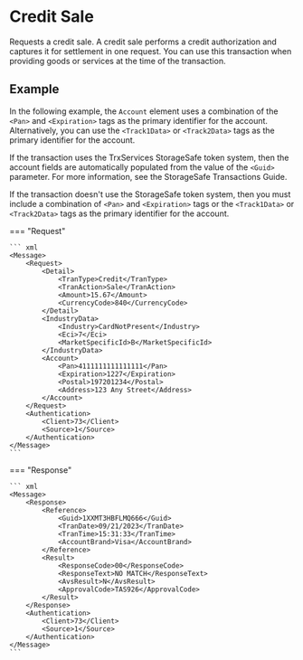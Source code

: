 # Credit Sale

Requests a credit sale. A credit sale performs a credit authorization and captures it for settlement in one request. You can use this transaction when providing goods or services at the time of the transaction.

## Example

In the following example, the `Account` element uses a combination of the `<Pan>` and `<Expiration>` tags as the primary identifier for the account. Alternatively, you can use the ``<Track1Data>`` or ``<Track2Data>`` tags as the primary identifier for the account.

If the transaction uses the TrxServices StorageSafe token system, then the account fields are automatically populated from the value of the ``<Guid>`` parameter. For more information, see the StorageSafe Transactions Guide.

If the transaction doesn't use the StorageSafe token system, then you must include a combination of ``<Pan>`` and ``<Expiration>`` tags or the ``<Track1Data>`` or ``<Track2Data>`` tags as the primary identifier for the account.

=== "Request"

    ``` xml 
    <Message> 
        <Request> 
            <Detail> 
                <TranType>Credit</TranType> 
                <TranAction>Sale</TranAction> 
                <Amount>15.67</Amount> 
                <CurrencyCode>840</CurrencyCode> 
            </Detail> 
            <IndustryData> 
                <Industry>CardNotPresent</Industry> 
                <Eci>7</Eci> 
                <MarketSpecificId>B</MarketSpecificId> 
            </IndustryData> 
            <Account> 
                <Pan>4111111111111111</Pan> 
                <Expiration>1227</Expiration> 
                <Postal>197201234</Postal> 
                <Address>123 Any Street</Address>
            </Account> 
        </Request> 
        <Authentication> 
            <Client>73</Client> 
            <Source>1</Source> 
        </Authentication> 
    </Message>
    ```

=== "Response"

    ``` xml
    <Message> 
        <Response> 
            <Reference> 
                <Guid>1XXMT3HBFLMQ666</Guid> 
                <TranDate>09/21/2023</TranDate> 
                <TranTime>15:31:33</TranTime> 
                <AccountBrand>Visa</AccountBrand> 
            </Reference> 
            <Result> 
                <ResponseCode>00</ResponseCode> 
                <ResponseText>NO MATCH</ResponseText> 
                <AvsResult>N</AvsResult> 
                <ApprovalCode>TAS926</ApprovalCode> 
            </Result> 
        </Response> 
        <Authentication> 
            <Client>73</Client> 
            <Source>1</Source> 
        </Authentication> 
    </Message>
    ```
